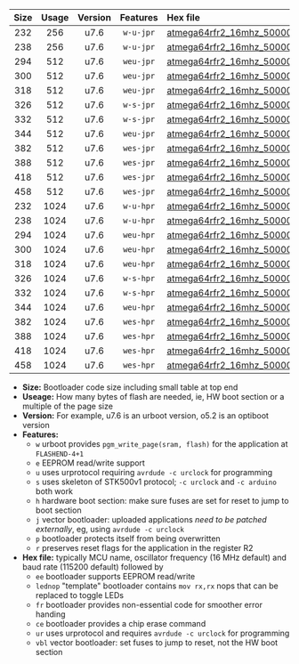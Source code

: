|Size|Usage|Version|Features|Hex file|
|:-:|:-:|:-:|:-:|:--|
|232|256|u7.6|`w-u-jpr`|[atmega64rfr2_16mhz_500000bps_ur_vbl.hex](https://raw.githubusercontent.com/stefanrueger/urboot/main//atmega64rfr2_16mhz_500000bps_ur_vbl.hex)|
|238|256|u7.6|`w-u-jpr`|[atmega64rfr2_16mhz_500000bps_lednop_ur_vbl.hex](https://raw.githubusercontent.com/stefanrueger/urboot/main//atmega64rfr2_16mhz_500000bps_lednop_ur_vbl.hex)|
|294|512|u7.6|`weu-jpr`|[atmega64rfr2_16mhz_500000bps_ee_ur_vbl.hex](https://raw.githubusercontent.com/stefanrueger/urboot/main//atmega64rfr2_16mhz_500000bps_ee_ur_vbl.hex)|
|300|512|u7.6|`weu-jpr`|[atmega64rfr2_16mhz_500000bps_ee_lednop_ur_vbl.hex](https://raw.githubusercontent.com/stefanrueger/urboot/main//atmega64rfr2_16mhz_500000bps_ee_lednop_ur_vbl.hex)|
|318|512|u7.6|`weu-jpr`|[atmega64rfr2_16mhz_500000bps_ee_lednop_fr_ur_vbl.hex](https://raw.githubusercontent.com/stefanrueger/urboot/main//atmega64rfr2_16mhz_500000bps_ee_lednop_fr_ur_vbl.hex)|
|326|512|u7.6|`w-s-jpr`|[atmega64rfr2_16mhz_500000bps_vbl.hex](https://raw.githubusercontent.com/stefanrueger/urboot/main//atmega64rfr2_16mhz_500000bps_vbl.hex)|
|332|512|u7.6|`w-s-jpr`|[atmega64rfr2_16mhz_500000bps_lednop_vbl.hex](https://raw.githubusercontent.com/stefanrueger/urboot/main//atmega64rfr2_16mhz_500000bps_lednop_vbl.hex)|
|344|512|u7.6|`weu-jpr`|[atmega64rfr2_16mhz_500000bps_ee_lednop_fr_ce_ur_vbl.hex](https://raw.githubusercontent.com/stefanrueger/urboot/main//atmega64rfr2_16mhz_500000bps_ee_lednop_fr_ce_ur_vbl.hex)|
|382|512|u7.6|`wes-jpr`|[atmega64rfr2_16mhz_500000bps_ee_vbl.hex](https://raw.githubusercontent.com/stefanrueger/urboot/main//atmega64rfr2_16mhz_500000bps_ee_vbl.hex)|
|388|512|u7.6|`wes-jpr`|[atmega64rfr2_16mhz_500000bps_ee_lednop_vbl.hex](https://raw.githubusercontent.com/stefanrueger/urboot/main//atmega64rfr2_16mhz_500000bps_ee_lednop_vbl.hex)|
|418|512|u7.6|`wes-jpr`|[atmega64rfr2_16mhz_500000bps_ee_lednop_fr_vbl.hex](https://raw.githubusercontent.com/stefanrueger/urboot/main//atmega64rfr2_16mhz_500000bps_ee_lednop_fr_vbl.hex)|
|458|512|u7.6|`wes-jpr`|[atmega64rfr2_16mhz_500000bps_ee_lednop_fr_ce_vbl.hex](https://raw.githubusercontent.com/stefanrueger/urboot/main//atmega64rfr2_16mhz_500000bps_ee_lednop_fr_ce_vbl.hex)|
|232|1024|u7.6|`w-u-hpr`|[atmega64rfr2_16mhz_500000bps_ur.hex](https://raw.githubusercontent.com/stefanrueger/urboot/main//atmega64rfr2_16mhz_500000bps_ur.hex)|
|238|1024|u7.6|`w-u-hpr`|[atmega64rfr2_16mhz_500000bps_lednop_ur.hex](https://raw.githubusercontent.com/stefanrueger/urboot/main//atmega64rfr2_16mhz_500000bps_lednop_ur.hex)|
|294|1024|u7.6|`weu-hpr`|[atmega64rfr2_16mhz_500000bps_ee_ur.hex](https://raw.githubusercontent.com/stefanrueger/urboot/main//atmega64rfr2_16mhz_500000bps_ee_ur.hex)|
|300|1024|u7.6|`weu-hpr`|[atmega64rfr2_16mhz_500000bps_ee_lednop_ur.hex](https://raw.githubusercontent.com/stefanrueger/urboot/main//atmega64rfr2_16mhz_500000bps_ee_lednop_ur.hex)|
|318|1024|u7.6|`weu-hpr`|[atmega64rfr2_16mhz_500000bps_ee_lednop_fr_ur.hex](https://raw.githubusercontent.com/stefanrueger/urboot/main//atmega64rfr2_16mhz_500000bps_ee_lednop_fr_ur.hex)|
|326|1024|u7.6|`w-s-hpr`|[atmega64rfr2_16mhz_500000bps.hex](https://raw.githubusercontent.com/stefanrueger/urboot/main//atmega64rfr2_16mhz_500000bps.hex)|
|332|1024|u7.6|`w-s-hpr`|[atmega64rfr2_16mhz_500000bps_lednop.hex](https://raw.githubusercontent.com/stefanrueger/urboot/main//atmega64rfr2_16mhz_500000bps_lednop.hex)|
|344|1024|u7.6|`weu-hpr`|[atmega64rfr2_16mhz_500000bps_ee_lednop_fr_ce_ur.hex](https://raw.githubusercontent.com/stefanrueger/urboot/main//atmega64rfr2_16mhz_500000bps_ee_lednop_fr_ce_ur.hex)|
|382|1024|u7.6|`wes-hpr`|[atmega64rfr2_16mhz_500000bps_ee.hex](https://raw.githubusercontent.com/stefanrueger/urboot/main//atmega64rfr2_16mhz_500000bps_ee.hex)|
|388|1024|u7.6|`wes-hpr`|[atmega64rfr2_16mhz_500000bps_ee_lednop.hex](https://raw.githubusercontent.com/stefanrueger/urboot/main//atmega64rfr2_16mhz_500000bps_ee_lednop.hex)|
|418|1024|u7.6|`wes-hpr`|[atmega64rfr2_16mhz_500000bps_ee_lednop_fr.hex](https://raw.githubusercontent.com/stefanrueger/urboot/main//atmega64rfr2_16mhz_500000bps_ee_lednop_fr.hex)|
|458|1024|u7.6|`wes-hpr`|[atmega64rfr2_16mhz_500000bps_ee_lednop_fr_ce.hex](https://raw.githubusercontent.com/stefanrueger/urboot/main//atmega64rfr2_16mhz_500000bps_ee_lednop_fr_ce.hex)|

- **Size:** Bootloader code size including small table at top end
- **Useage:** How many bytes of flash are needed, ie, HW boot section or a multiple of the page size
- **Version:** For example, u7.6 is an urboot version, o5.2 is an optiboot version
- **Features:**
  + `w` urboot provides `pgm_write_page(sram, flash)` for the application at `FLASHEND-4+1`
  + `e` EEPROM read/write support
  + `u` uses urprotocol requiring `avrdude -c urclock` for programming
  + `s` uses skeleton of STK500v1 protocol; `-c urclock` and `-c arduino` both work
  + `h` hardware boot section: make sure fuses are set for reset to jump to boot section
  + `j` vector bootloader: uploaded applications *need to be patched externally*, eg, using `avrdude -c urclock`
  + `p` bootloader protects itself from being overwritten
  + `r` preserves reset flags for the application in the register R2
- **Hex file:** typically MCU name, oscillator frequency (16 MHz default) and baud rate (115200 default) followed by
  + `ee` bootloader supports EEPROM read/write
  + `lednop` "template" bootloader contains `mov rx,rx` nops that can be replaced to toggle LEDs
  + `fr` bootloader provides non-essential code for smoother error handing
  + `ce` bootloader provides a chip erase command
  + `ur` uses urprotocol and requires `avrdude -c urclock` for programming
  + `vbl` vector bootloader: set fuses to jump to reset, not the HW boot section
